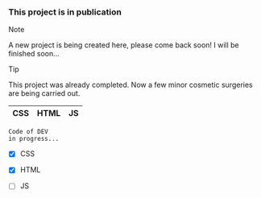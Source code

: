 ### This project is in publication

> [!NOTE]
> A new project is being created here, please come back soon! I will be finished soon...

> [!TIP]
> This project was already completed. Now a few minor cosmetic surgeries are being carried out.

| CSS | HTML | JS |
|---|---|---|

```yarn
Code of DEV
in progress...
```

- [X] CSS
- [X] HTML
- [ ] JS

